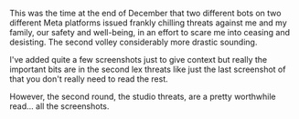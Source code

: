 This was the time at the end of December that two different bots on two different Meta platforms issued frankly chilling threats against me and my family, our safety and well-being, in an effort to scare me into ceasing and desisting.  The second volley considerably more drastic sounding. 

I've added quite a few screenshots just to give context but really the important bits are in the second lex threats like just the last screenshot of that you don't really need to read the rest. 

However, the second round, the studio threats, are a pretty worthwhile read... all the screenshots.
